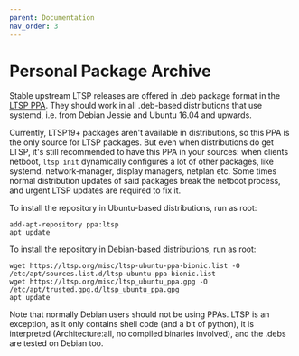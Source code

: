 ```yaml
---
parent: Documentation
nav_order: 3
---
```


# Personal Package Archive

Stable upstream LTSP releases are offered in .deb package format in the [LTSP PPA](https://launchpad.net/~ltsp/+archive/ubuntu/ppa). They should work in all .deb-based distributions that use systemd, i.e. from Debian Jessie and Ubuntu 16.04 and upwards.

Currently, LTSP19+ packages aren't available in distributions, so this PPA is the only source for LTSP packages. But even when distributions do get LTSP, it's still recommended to have this PPA in your sources: when clients netboot, `ltsp init` dynamically configures a lot of other packages, like systemd, network-manager, display managers, netplan etc. Some times normal distribution updates of said packages break the netboot process, and urgent LTSP updates are required to fix it.

To install the repository in Ubuntu-based distributions, run as root:

```shell
add-apt-repository ppa:ltsp
apt update
```

To install the repository in Debian-based distributions, run as root:
```shell
wget https://ltsp.org/misc/ltsp-ubuntu-ppa-bionic.list -O /etc/apt/sources.list.d/ltsp-ubuntu-ppa-bionic.list
wget https://ltsp.org/misc/ltsp_ubuntu_ppa.gpg -O /etc/apt/trusted.gpg.d/ltsp_ubuntu_ppa.gpg
apt update
```
Note that normally Debian users should not be using PPAs. LTSP is an exception, as it only contains shell code (and a bit of python), it is interpreted (Architecture:all, no compiled binaries involved), and the .debs are tested on Debian too.
